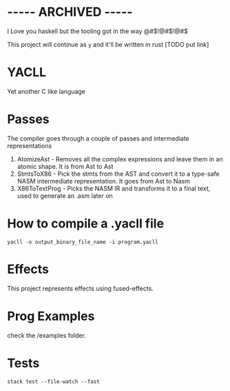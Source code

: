 # ----- **ARCHIVED** -----

I Love you haskell but the tooling got in the way @#$!@#$!@#$

This project will continue as `y` and it'll be written in rust [TODO put link]

# YACLL 

Yet another C like language

# Passes

The compiler goes through a couple of passes and intermediate representations

1. AtomizeAst - Removes all the complex expressions and leave them in an atomic shape.
It is from Ast to Ast
2. StmtsToX86 - Pick the stmts from the AST and convert it to a type-safe NASM intermediate
representation. It goes from Ast to Nasm
3. X86ToTextProg - Picks the NASM IR and transforms it to a final text, used to generate an .asm 
later on

# How to compile a .yacll file

```
yacll -o output_binary_file_name -i program.yacll
```

# Effects

This project represents effects using fused-effects.

# Prog Examples

check the /examples folder.

# Tests

```
stack test --file-watch --fast
```
